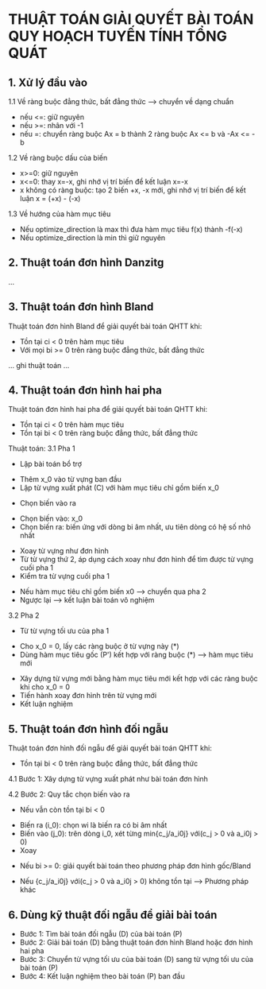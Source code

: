 # THUẬT TOÁN GIẢI QUYẾT BÀI TOÁN QUY HOẠCH TUYẾN TÍNH TỔNG QUÁT

## 1. Xử lý đầu vào
1.1 Về ràng buộc đẳng thức, bất đẳng thức --> chuyển về dạng chuẩn  
- nếu <=: giữ nguyên  
- nếu >=: nhân với -1  
- nếu =: chuyển ràng buộc Ax = b thành 2 ràng buộc Ax <= b và -Ax <= -b

1.2 Về ràng buộc dấu của biến 
- x>=0: giữ nguyên
- x<=0: thay x=-x, ghi nhớ vị trí biến để kết luận x=-x
- x không có ràng buộc: tạo 2 biến +x, -x mới, ghi nhớ vị trí biến để kết luận x = (+x) - (-x)

1.3 Về hướng của hàm mục tiêu  
- Nếu optimize_direction là max thì đưa hàm mục tiêu f(x) thành -f(-x)
- Nếu optimize_direction là min thì giữ nguyên

## 2. Thuật toán đơn hình Danzitg
...
## 3. Thuật toán đơn hình Bland
Thuật toán đơn hình Bland để giải quyết bài toán QHTT khi:
- Tồn tại ci < 0 trên hàm mục tiêu
- Với mọi bi >= 0 trên ràng buộc đẳng thức, bất đẳng thức

... ghi thuật toán ...

## 4. Thuật toán đơn hình hai pha
Thuật toán đơn hình hai pha để giải quyết bài toán QHTT khi:
- Tồn tại ci < 0 trên hàm mục tiêu
- Tồn tại bi < 0 trên ràng buộc đẳng thức, bất đẳng thức

Thuật toán:
3.1 Pha 1 
- Lập bài toán bổ trợ
+ Thêm x_0 vào từ vựng ban đầu 
+ Lập từ vựng xuất phát (C) với hàm mục tiêu chỉ gồm biến x_0
- Chọn biến vào ra
+ Chọn biến vào: x_0
+ Chọn biến ra: biến ứng với dòng bi âm nhất, ưu tiên dòng có hệ số nhỏ nhất
- Xoay từ vựng như đơn hình
- Từ từ vựng thứ 2, áp dụng cách xoay như đơn hình để tìm được từ vựng cuối pha 1
- Kiểm tra từ vựng cuối pha 1
+ Nếu hàm mục tiêu chỉ gồm biến x0 --> chuyển qua pha 2
+ Ngược lại --> kết luận bài toán vô nghiệm

3.2 Pha 2
- Từ từ vựng tối ưu của pha 1
+ Cho x_0 = 0, lấy các ràng buộc ở từ vựng này (*)
+ Dùng hàm mục tiêu gốc (P') kết hợp với ràng buộc (*) --> hàm mục tiêu mới
- Xây dựng từ vựng mới bằng hàm mục tiêu mới kết hợp với các ràng buộc khi cho x_0 = 0
- Tiến hành xoay đơn hình trên từ vựng mới
- Kết luận nghiệm

## 5. Thuật toán đơn hình đối ngẫu
Thuật toán đơn hình đối ngẫu để giải quyết bài toán QHTT khi: 
- Tồn tại bi < 0 trên ràng buộc đẳng thức, bất đẳng thức

4.1 Bước 1: Xây dựng từ vựng xuất phát như bài toán đơn hình 

4.2 Bước 2: Quy tắc chọn biến vào ra 
- Nếu vẫn còn tồn tại bi < 0
+ Biến ra (i_0): chọn wi là biến ra có bi âm nhất 
+ Biến vào (j_0): trên dòng i_0, xét từng min{c_j/a_i0j} với(c_j > 0 và a_i0j > 0)
+ Xoay
- Nếu bi >= 0: giải quyết bài toán theo phương pháp đơn hình gốc/Bland

- Nếu {c_j/a_i0j} với(c_j > 0 và a_i0j > 0) không tồn tại --> Phương pháp khác

## 6. Dùng kỹ thuật đối ngẫu để giải bài toán
- Bước 1: Tìm bài toán đối ngẫu (D) của bài toán (P)
- Bước 2: Giải bài toán (D) bằng thuật toán đơn hình Bland hoặc đơn hình hai pha
- Bước 3: Chuyển từ vựng tối ưu của bài toán (D) sang từ vựng tối ưu của bài toán (P)
- Bước 4: Kết luận nghiệm theo bài toán (P) ban đầu

